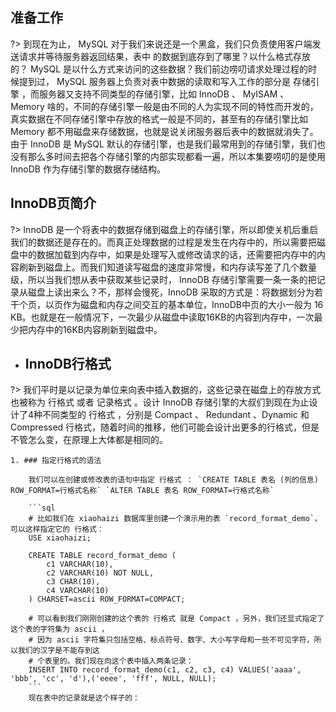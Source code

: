 ## 准备工作
?> 到现在为止， MySQL 对于我们来说还是一个黑盒，我们只负责使用客户端发送请求并等待服务器返回结果，表中
的数据到底存到了哪里？以什么格式存放的？ MySQL 是以什么方式来访问的这些数据？我们前边唠叨请求处理过程的时候提到过， MySQL 服务器上负责对表中数据的读取和写入工作的部分是 存储引擎 ，而服务器又支持不同类型的存储引擎，比如 InnoDB 、 MyISAM 、 Memory 啥的，不同的存储引擎一般是由不同的人为实现不同的特性而开发的，真实数据在不同存储引擎中存放的格式一般是不同的，甚至有的存储引擎比如 Memory 都不用磁盘来存储数据，也就是说关闭服务器后表中的数据就消失了。由于 InnoDB 是 MySQL 默认的存储引擎，也是我们最常用到的存储引擎，我们也没有那么多时间去把各个存储引擎的内部实现都看一遍，所以本集要唠叨的是使用 InnoDB 作为存储引擎的数据存储结构。

## InnoDB页简介
?> InnoDB 是一个将表中的数据存储到磁盘上的存储引擎，所以即使关机后重启我们的数据还是存在的。而真正处理数据的过程是发生在内存中的，所以需要把磁盘中的数据加载到内存中，如果是处理写入或修改请求的话，还需要把内存中的内容刷新到磁盘上。而我们知道读写磁盘的速度非常慢，和内存读写差了几个数量级，所以当我们想从表中获取某些记录时， InnoDB 存储引擎需要一条一条的把记录从磁盘上读出来么？不，那样会慢死，InnoDB 采取的方式是：将数据划分为若干个页，以页作为磁盘和内存之间交互的基本单位，InnoDB中页的大小一般为 16 KB。也就是在一般情况下，一次最少从磁盘中读取16KB的内容到内存中，一次最少把内存中的16KB内容刷新到磁盘中。

* ## InnoDB行格式
?> 我们平时是以记录为单位来向表中插入数据的，这些记录在磁盘上的存放方式也被称为 行格式 或者 记录格式 。设计 InnoDB 存储引擎的大叔们到现在为止设计了4种不同类型的 行格式 ，分别是 Compact 、 Redundant 、Dynamic 和 Compressed 行格式，随着时间的推移，他们可能会设计出更多的行格式，但是不管怎么变，在原理上大体都是相同的。

    1. ### 指定行格式的语法
    
        我们可以在创建或修改表的语句中指定 行格式 ： `CREATE TABLE 表名 (列的信息) ROW_FORMAT=行格式名称` `ALTER TABLE 表名 ROW_FORMAT=行格式名称`

        ```sql
        # 比如我们在 xiaohaizi 数据库里创建一个演示用的表 `record_format_demo`，可以这样指定它的 行格式：
        USE xiaohaizi;

        CREATE TABLE record_format_demo (
            c1 VARCHAR(10),
            c2 VARCHAR(10) NOT NULL,
            c3 CHAR(10),
            c4 VARCHAR(10)
        ) CHARSET=ascii ROW_FORMAT=COMPACT;

        # 可以看到我们刚刚创建的这个表的 行格式 就是 Compact ，另外，我们还显式指定了这个表的字符集为 ascii ，
        # 因为 ascii 字符集只包括空格、标点符号、数字、大小写字母和一些不可见字符，所以我们的汉字是不能存到这
        # 个表里的。我们现在向这个表中插入两条记录：
        INSERT INTO record_format_demo(c1, c2, c3, c4) VALUES('aaaa', 'bbb', 'cc', 'd'),('eeee', 'fff', NULL, NULL);
        ```
        现在表中的记录就是这个样子的：

